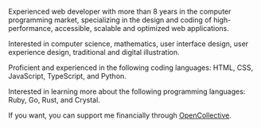 Experienced web developer with more than 8 years in the computer programming market, specializing in the design and coding of high-performance, accessible, scalable and optimized web applications.

Interested in computer science, mathematics, user interface design, user experience design, traditional and digital illustration.

Proficient and experienced in the following coding languages: HTML, CSS, JavaScript, TypeScript, and Python.

Interested in learning more about the following programming languages: Ruby, Go, Rust, and Crystal.

If you want, you can support me financially through [OpenCollective](https://opencollective.com/nazarepiedady).
